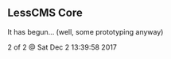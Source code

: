 LessCMS Core
------------

It has begun... (well, some prototyping anyway)

2 of 2 @ Sat Dec  2 13:39:58 2017
